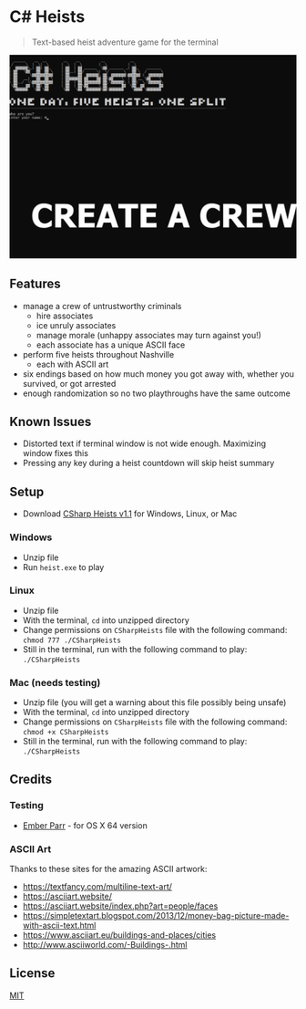 # C# Heists
>Text-based heist adventure game for the terminal

![C# Heists overview GIF](/readme_overview.gif)

## Features
- manage a crew of untrustworthy criminals
    - hire associates
    - ice unruly associates
    - manage morale (unhappy associates may turn against you!)
    - each associate has a unique ASCII face
- perform five heists throughout Nashville
    - each with ASCII art
- six endings based on how much money you got away with, whether you survived, or got arrested
- enough randomization so no two playthroughs have the same outcome

## Known Issues
- Distorted text if terminal window is not wide enough. Maximizing window fixes this
- Pressing any key during a heist countdown will skip heist summary

## Setup
- Download [CSharp Heists v1.1]() for Windows, Linux, or Mac

### Windows
- Unzip file
- Run ```heist.exe``` to play

### Linux
- Unzip file
- With the terminal, ```cd``` into unzipped directory
- Change permissions on ```CSharpHeists``` file with the following command: ```chmod 777 ./CSharpHeists```
- Still in the terminal, run with the following command to play: ```./CSharpHeists```

### Mac (needs testing)
- Unzip file (you will get a warning about this file possibly being unsafe)
- With the terminal, ```cd``` into unzipped directory
- Change permissions on ```CSharpHeists``` file with the following command: ```chmod +x CSharpHeists```
- Still in the terminal, run with the following command to play: ```./CSharpHeists```

## Credits
### Testing
- [Ember Parr](https://www.linkedin.com/in/emberparr/) - for  OS X 64 version
### ASCII Art
Thanks to these sites for the amazing ASCII artwork:
- https://textfancy.com/multiline-text-art/
- https://asciiart.website/
- https://asciiart.website/index.php?art=people/faces
- https://simpletextart.blogspot.com/2013/12/money-bag-picture-made-with-ascii-text.html
- https://www.asciiart.eu/buildings-and-places/cities
- http://www.asciiworld.com/-Buildings-.html

## License
[MIT](/LICENSE)